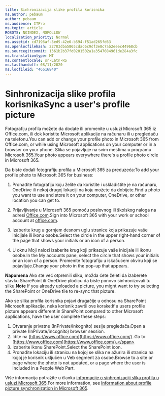 ```yaml
---
title: Sinhronizacija slike profila korisnika
ms.author: pebaum
author: pebaum
ms.audience: ITPro
ms.topic: article
ROBOTS: NOINDEX, NOFOLLOW
localization_priority: Normal
ms.assetid: cd7196af-3ed9-42e6-b594-f51ad265fd63
ms.openlocfilehash: 22703dba5865cdac6c9df3e8c7ab2eeec44968cb
ms.sourcegitcommit: 1361b2b37fd0201502a1a3547084961de284a3fc
ms.translationtype: MT
ms.contentlocale: sr-Latn-RS
ms.lasthandoff: 08/11/2020
ms.locfileid: "46616840"
---
```

# <a name="sync-a-users-profile-picture"></a><span data-ttu-id="1cff2-102">Sinhronizacija slike profila korisnika</span><span class="sxs-lookup"><span data-stu-id="1cff2-102">Sync a user's profile picture</span></span>

<span data-ttu-id="1cff2-103">Fotografiju profila možete da dodate ili promenite u usluzi Microsoft 365 iz Office.com, ili dok koristite Microsoft aplikacije na računaru ili u pregledaču na telefonu.</span><span class="sxs-lookup"><span data-stu-id="1cff2-103">You can add or change your profile photo in Microsoft 365 from Office.com, or while using Microsoft applications on your computer or in a browser on your phone.</span></span> <span data-ttu-id="1cff2-104">Slika se pojavljuje na svim mestima u programu Microsoft 365.</span><span class="sxs-lookup"><span data-stu-id="1cff2-104">Your photo appears everywhere there's a profile photo circle in Microsoft 365.</span></span>

<span data-ttu-id="1cff2-105">Da biste dodali fotografiju profila u Microsoft 365 za preduzeća:</span><span class="sxs-lookup"><span data-stu-id="1cff2-105">To add your profile photo to Microsoft 365 for business:</span></span>

1. <span data-ttu-id="1cff2-106">Pronađite fotografiju koju želite da koristite i uskladištite je na računaru, OneDrive ili nekoj drugoj lokaciji na koju možete da dobijete.</span><span class="sxs-lookup"><span data-stu-id="1cff2-106">Find a photo you want to use and store it on your computer, OneDrive, or other location you can get to.</span></span>

2. <span data-ttu-id="1cff2-107">Prijavljivanje u Microsoft 365 pomoću poslovnog ili školskog naloga na adresi [Office.com](https://www.office.com).</span><span class="sxs-lookup"><span data-stu-id="1cff2-107">Sign into Microsoft 365 with your work or school account at [office.com](https://www.office.com).</span></span>

3. <span data-ttu-id="1cff2-108">Izaberite krug u gornjem desnom uglu stranice koja prikazuje vaše inicijale ili ikonu osobe.</span><span class="sxs-lookup"><span data-stu-id="1cff2-108">Select the circle in the upper right-hand corner of the page that shows your initials or an icon of a person.</span></span>

4. <span data-ttu-id="1cff2-109">U oknu Moji nalozi izaberite krug koji prikazuje vaše inicijale ili ikonu osobe.</span><span class="sxs-lookup"><span data-stu-id="1cff2-109">In the My accounts pane, select the circle that shows your initials or an icon of a person.</span></span> <span data-ttu-id="1cff2-110">Promenite fotografiju u iskačućem okviru koji se pojavljuje.</span><span class="sxs-lookup"><span data-stu-id="1cff2-110">Change your photo in the pop-up that appears.</span></span>

<span data-ttu-id="1cff2-111">**Napomena** Ako ste već otpremili sliku, možda ćete želeti da izaberete stavku SharePoint ili OneDrive pločicu da biste ponovo sinhronizovali tu sliku.</span><span class="sxs-lookup"><span data-stu-id="1cff2-111">**Note** If you already uploaded a picture, you might want to try selecting the SharePoint or OneDrive tile to re-sync that picture.</span></span>

<span data-ttu-id="1cff2-112">Ako se slika profila korisnika pojavi drugačije u odnosu na SharePoint Microsoft aplikacije, neka korisnik završi ove korake:</span><span class="sxs-lookup"><span data-stu-id="1cff2-112">If a users profile picture appears different in SharePoint compared to other Microsoft applications, have the user complete these steps:</span></span>

1. <span data-ttu-id="1cff2-113">Otvaranje privatne (InPrivate/inkognito) sesije pregledača.</span><span class="sxs-lookup"><span data-stu-id="1cff2-113">Open a private (InPrivate/incognito) browser session.</span></span>
2. <span data-ttu-id="1cff2-114">Idite na [https://www.office.com](https://www.office.com/) .</span><span class="sxs-lookup"><span data-stu-id="1cff2-114">Go to [https://www.office.com](https://www.office.com/).</span></span>
3. <span data-ttu-id="1cff2-115">Izaberite ikonu SharePoint.</span><span class="sxs-lookup"><span data-stu-id="1cff2-115">Select the SharePoint icon.</span></span>
4. <span data-ttu-id="1cff2-116">Pronađite lokaciju ili stranicu na kojoj se slika ne ažurira ili stranica na kojoj je korisnik uključen u Veb segment za osobe.</span><span class="sxs-lookup"><span data-stu-id="1cff2-116">Browse to a site or page where the photo is not updated, or a page where the user is included in a People Web Part.</span></span>

<span data-ttu-id="1cff2-117">Više informacija potražite u članku [informacije o sinhronizaciji slika profila u usluzi Microsoft 365](https://support.office.com/article/information-about-profile-picture-synchronization-in-office-365-20594d76-d054-4af4-a660-401133e3d48a).</span><span class="sxs-lookup"><span data-stu-id="1cff2-117">For more information, see [Information about profile picture synchronization in Microsoft 365](https://support.office.com/article/information-about-profile-picture-synchronization-in-office-365-20594d76-d054-4af4-a660-401133e3d48a).</span></span>

